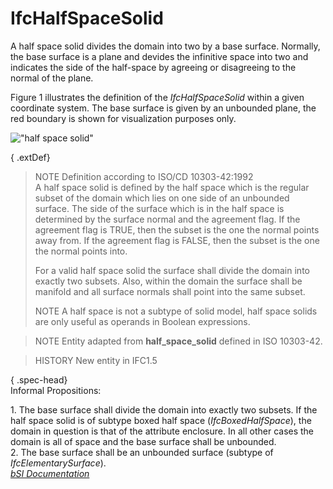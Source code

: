 IfcHalfSpaceSolid
=================
A half space solid divides the domain into two by a base surface. Normally,
the base surface is a plane and devides the infinitive space into two and
indicates the side of the half-space by agreeing or disagreeing to the normal
of the plane.  
  
Figure 1 illustrates the definition of the _IfcHalfSpaceSolid_ within a given
coordinate system. The base surface is given by an unbounded plane, the red
boundary is shown for visualization purposes only.  
  
!["half space solid"](figures/ifchalfspacesolid-layout1.gif "Figure 1 -- Half
space solid geometry")  
  
{ .extDef}  
> NOTE  Definition according to ISO/CD 10303-42:1992  
> A half space solid is defined by the half space which is the regular subset
> of the domain which lies on one side of an unbounded surface. The side of
> the surface which is in the half space is determined by the surface normal
> and the agreement flag. If the agreement flag is TRUE, then the subset is
> the one the normal points away from. If the agreement flag is FALSE, then
> the subset is the one the normal points into.  
>  
> For a valid half space solid the surface shall divide the domain into
> exactly two subsets. Also, within the domain the surface shall be manifold
> and all surface normals shall point into the same subset.  
>  
> NOTE  A half space is not a subtype of solid model, half space solids are
> only useful as operands in Boolean expressions.  
  
> NOTE  Entity adapted from **half_space_solid** defined in ISO 10303-42.  
  
> HISTORY  New entity in IFC1.5  
  
{ .spec-head}  
Informal Propositions:  
  
1\. The base surface shall divide the domain into exactly two subsets. If the
half space solid is of subtype boxed half space (_IfcBoxedHalfSpace_), the
domain in question is that of the attribute enclosure. In all other cases the
domain is all of space and the base surface shall be unbounded.  
2\. The base surface shall be an unbounded surface (subtype of
_IfcElementarySurface_).  
[ _bSI
Documentation_](https://standards.buildingsmart.org/IFC/DEV/IFC4_2/FINAL/HTML/schema/ifcgeometricmodelresource/lexical/ifchalfspacesolid.htm)


